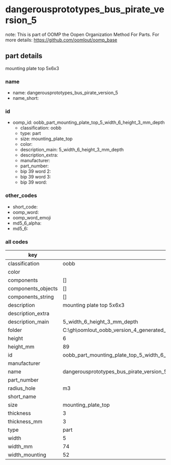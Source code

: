 # dangerousprototypes_bus_pirate_version_5  

note: This is part of OOMP the Oopen Organization Method For Parts. For more details: https://github.com/oomlout/oomp_base

##  part details



mounting plate top 5x6x3

### name
* name: dangerousprototypes_bus_pirate_version_5
* name_short: 
### id
* oomp_id: oobb_part_mounting_plate_top_5_width_6_height_3_mm_depth
  * classification: oobb
  * type: part
  * size: mounting_plate_top
  * color: 
  * description_main: 5_width_6_height_3_mm_depth
  * description_extra: 
  * manufacturer: 
  * part_number: 
  * bip 39 word 2: 
  * bip 39 word 3: 
  * bip 39 word: 

### other_codes
* short_code: 
* oomp_word: 
* oomp_word_emoji 
* md5_6_alpha: 
* md5_6: 









### all codes 
| key | value |  
| --- | --- |  
| classification | oobb |  
| color |  |  
| components | [] |  
| components_objects | [] |  
| components_string | [] |  
| description | mounting plate top 5x6x3 |  
| description_extra |  |  
| description_main | 5_width_6_height_3_mm_depth |  
| folder | C:\gh\oomlout_oobb_version_4_generated_parts\things\oobb_part_mounting_plate_top_5_width_6_height_3_mm_depth |  
| height | 6 |  
| height_mm | 89 |  
| id | oobb_part_mounting_plate_top_5_width_6_height_3_mm_depth |  
| manufacturer |  |  
| name | dangerousprototypes_bus_pirate_version_5 |  
| part_number |  |  
| radius_hole | m3 |  
| short_name |  |  
| size | mounting_plate_top |  
| thickness | 3 |  
| thickness_mm | 3 |  
| type | part |  
| width | 5 |  
| width_mm | 74 |  
| width_mounting | 52 |  
